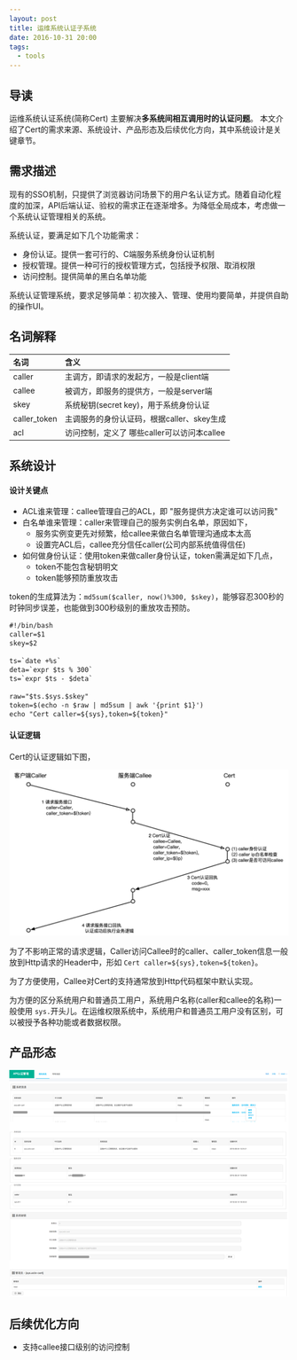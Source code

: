 ```yaml
---
layout: post
title: 运维系统认证子系统
date: 2016-10-31 20:00
tags:
  - tools
---
```


## 导读
运维系统认证系统(简称Cert) 主要解决**多系统间相互调用时的认证问题**。
本文介绍了Cert的需求来源、系统设计、产品形态及后续优化方向，其中系统设计是关键章节。

## 需求描述
现有的SSO机制，只提供了浏览器访问场景下的用户名认证方式。随着自动化程度的加深，API后端认证、验权的需求正在逐渐增多。为降低全局成本，考虑做一个系统认证管理相关的系统。

系统认证，要满足如下几个功能需求：

- 身份认证。提供一套可行的、C端服务系统身份认证机制
- 授权管理。提供一种可行的授权管理方式，包括授予权限、取消权限
- 访问控制。提供简单的黑白名单功能

系统认证管理系统，要求足够简单：初次接入、管理、使用均要简单，并提供自助的操作UI。

## 名词解释

|名词 |含义 |
|:---- |:---- |
|caller | 主调方，即请求的发起方，一般是client端 |
|callee | 被调方，即服务的提供方，一般是server端 |
|skey   | 系统秘钥(secret key)，用于系统身份认证 |
|caller_token | 主调服务的身份认证码，根据caller、skey生成|
|acl    | 访问控制，定义了 哪些caller可以访问本callee |

## 系统设计
#### 设计关键点
- ACL谁来管理：callee管理自己的ACL，即 "服务提供方决定谁可以访问我"
- 白名单谁来管理：caller来管理自己的服务实例白名单，原因如下，
    - 服务实例变更先对频繁，给callee来做白名单管理沟通成本太高
    - 设置完ACL后，callee充分信任caller(公司内部系统值得信任)
- 如何做身份认证：使用token来做caller身份认证，token需满足如下几点，
    - token不能包含秘钥明文
    - token能够预防重放攻击

token的生成算法为：`md5sum($caller, now()%300, $skey)`，能够容忍300秒的时钟同步误差，也能做到300秒级别的重放攻击预防。

```
#!/bin/bash
caller=$1
skey=$2

ts=`date +%s`
deta=`expr $ts % 300`
ts=`expr $ts - $deta`

raw="$ts.$sys.$skey"
token=$(echo -n $raw | md5sum | awk '{print $1}')
echo "Cert caller=${sys},token=${token}"

```

#### 认证逻辑
Cert的认证逻辑如下图，

![arch.png](https://raw.githubusercontent.com/niean/niean.github.io/master/images/20161031/cert.timeline.png)


为了不影响正常的请求逻辑，Caller访问Callee时的caller、caller_token信息一般放到Http请求的Header中，形如 `Cert caller=${sys},token=${token}`。

为了方便使用，Callee对Cert的支持通常放到Http代码框架中默认实现。

为方便的区分系统用户和普通员工用户，系统用户名称(caller和callee的名称)一般使用 `sys.`开头儿。在运维权限系统中，系统用户和普通员工用户没有区别，可以被授予各种功能或者数据权限。


## 产品形态
![arch.png](https://raw.githubusercontent.com/niean/niean.github.io/master/images/20161031/cert.ui.png)


## 后续优化方向
- 支持callee接口级别的访问控制
